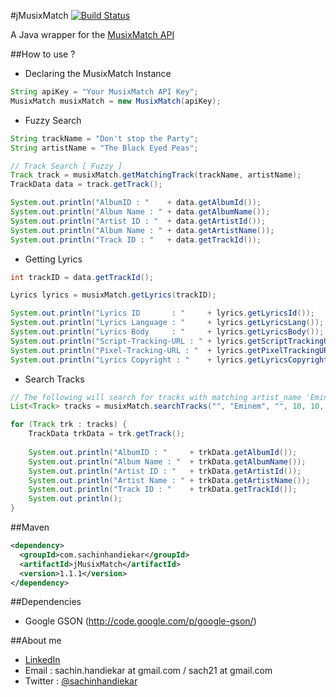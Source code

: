 #jMusixMatch
[![Build Status](https://travis-ci.org/sachin-handiekar/jMusixMatch.png?branch=master)](https://travis-ci.org/sachin-handiekar/jMusixMatch)

A Java wrapper for the [MusixMatch API](https://developer.musixmatch.com/)

##How to use ?

* Declaring the MusixMatch Instance

```java
String apiKey = "Your MusixMatch API Key";
MusixMatch musixMatch = new MusixMatch(apiKey);
```

* Fuzzy Search

```java
String trackName = "Don't stop the Party";
String artistName = "The Black Eyed Peas";

// Track Search [ Fuzzy ]
Track track = musixMatch.getMatchingTrack(trackName, artistName);
TrackData data = track.getTrack();

System.out.println("AlbumID : "    + data.getAlbumId());
System.out.println("Album Name : " + data.getAlbumName());
System.out.println("Artist ID : "  + data.getArtistId());
System.out.println("Album Name : " + data.getArtistName());
System.out.println("Track ID : "   + data.getTrackId());
```

* Getting Lyrics

```java
int trackID = data.getTrackId();

Lyrics lyrics = musixMatch.getLyrics(trackID);

System.out.println("Lyrics ID       : "     + lyrics.getLyricsId());
System.out.println("Lyrics Language : "     + lyrics.getLyricsLang());
System.out.println("Lyrics Body     : "     + lyrics.getLyricsBody());
System.out.println("Script-Tracking-URL : " + lyrics.getScriptTrackingURL());
System.out.println("Pixel-Tracking-URL : "  + lyrics.getPixelTrackingURL());
System.out.println("Lyrics Copyright : "    + lyrics.getLyricsCopyright());
```

* Search Tracks

```java
// The following will search for tracks with matching artist_name 'Eminem'
List<Track> tracks = musixMatch.searchTracks("", "Eminem", "", 10, 10, true);

for (Track trk : tracks) {
    TrackData trkData = trk.getTrack();
 
    System.out.println("AlbumID : "     + trkData.getAlbumId());
    System.out.println("Album Name : "  + trkData.getAlbumName());
    System.out.println("Artist ID : "   + trkData.getArtistId());
    System.out.println("Artist Name : " + trkData.getArtistName());
    System.out.println("Track ID : "    + trkData.getTrackId());
    System.out.println();
}
```

##Maven

```xml
<dependency>
  <groupId>com.sachinhandiekar</groupId>
  <artifactId>jMusixMatch</artifactId>
  <version>1.1.1</version>
</dependency>
```

##Dependencies

* Google GSON (http://code.google.com/p/google-gson/)

##About me

* [LinkedIn](http://uk.linkedin.com/in/sachinhandiekar)
* Email   : sachin.handiekar at gmail.com / sach21 at gmail.com
* Twitter : [@sachinhandiekar](http://twitter.com/sachinhandiekar)
